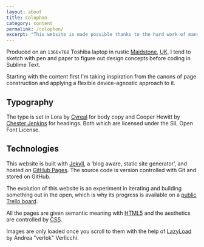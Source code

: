 ```yaml
---
layout: about
title: Colophon
category: content
permalink: /colophon/
excerpt: "This website is made possible thanks to the hard work of many people smarter than me."
---
```

Produced on an <code>1366×768</code> Toshiba laptop in rustic [Maidstone][maidstone], <abbr title="United Kingdom" class="small-caps">UK</abbr>, I tend to sketch with pen and paper to figure out design concepts before coding in Sublime Text.

Starting with the content first I'm taking inspiration from the canons of page construction and applying a flexible device-agnostic approach to it.

## Typography

The type is set in Lora by [Cyreal][cyreal] for body copy and Cooper Hewitt by [Chester Jenkins][chester] for headings. Both which are licensed under the SIL Open Font License.

## Technologies

This website is built with [Jekyll][jekyll], a ‘blog aware, static site generator’, and hosted on [GitHub Pages][source]. The source code is version controlled with Git and stored on GitHub.

The evolution of this website is an experiment in iterating and building something out in the open, which is why its progress is available on a [public Trello board][trello].

All the pages are given semantic meaning with <abbr title="HyperText Markup Language" class="small-caps">HTML5</abbr> and the aesthetics are controlled by <abbr title="Cascading Style Sheets" class="small-caps">CSS</abbr>.

Images are only loaded once you scroll to them with the help of [LazyLoad][lazy] by Andrea "verlok" Verlicchi.

[maidstone]: https://goo.gl/maps/MkPCyQk4H9A2
[cyreal]: http://www.cyreal.org
[jekyll]: http://jekyllrb.com/
[chester]: http://www.cooperhewitt.org/open-source-at-cooper-hewitt/cooper-hewitt-the-typeface-by-chester-jenkins/
[sil]: http://scripts.sil.org/OFL
[source]: https://github.com/fiinix/fiinix.github.io
[trello]: https://trello.com/b/zEdO8nv9

[lazy]: https://github.com/verlok/lazyload